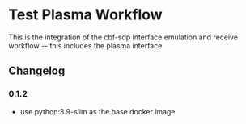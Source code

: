 # Test Plasma Workflow
This is the integration of the cbf-sdp interface emulation and receive workflow -- this includes the plasma interface


## Changelog

### 0.1.2

- use python:3.9-slim as the base docker image